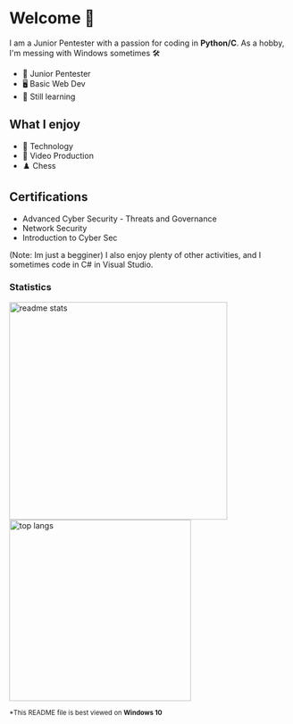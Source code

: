 # Welcome 👋

I am a Junior Pentester with a passion for coding in **Python/C**. As a hobby, I'm messing with Windows sometimes 🛠

* 🔧 Junior Pentester
* 🖥️ Basic Web Dev
* 🌱 Still learning
  
## What I enjoy
* 💾 Technology
* 🎥 Video Production
* ♟️ Chess

## Certifications
- Advanced Cyber Security - Threats and Governance
- Network Security
- Introduction to Cyber Sec

(Note: Im just a begginer)
I also enjoy plenty of other activities, and I sometimes code in C# in Visual Studio.

### Statistics
 <img width=390 src="https://github-readme-stats-salesp07.vercel.app/api?username=Pixelcraftch&count_private=true&show_icons=true&theme=react&rank_icon=github&border_radius=10" alt="readme stats" />
  <br/>
<img width=325 align="center" src="https://github-readme-stats-salesp07.vercel.app/api/top-langs/?username=Pixelcraftch&hide=HTML&langs_count=8&layout=compact&theme=react&border_radius=10&size_weight=0.5&count_weight=0.5&exclude_repo=github-readme-stats" alt="top langs" />

<sub>*This README file is best viewed on <strong>Windows 10</strong></sub>
